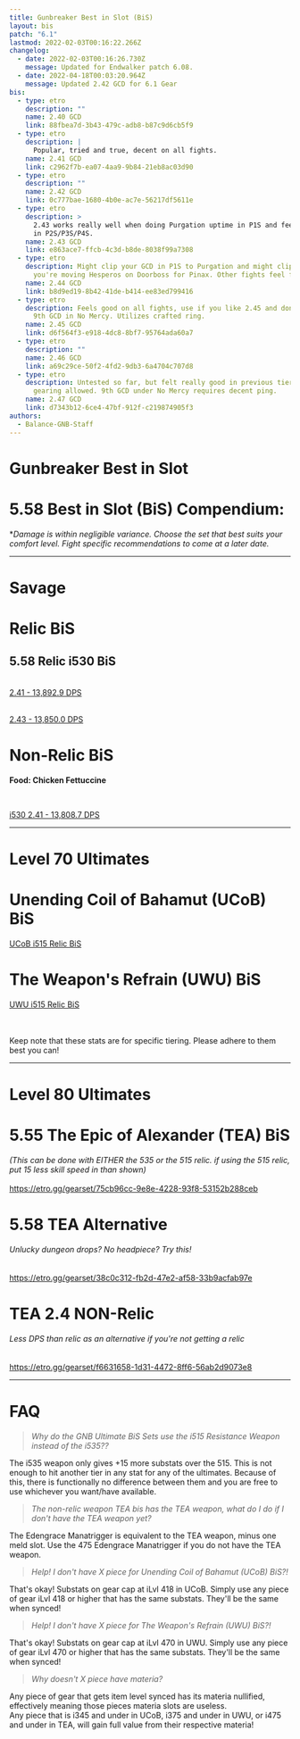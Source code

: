 ```yaml
---
title: Gunbreaker Best in Slot (BiS)
layout: bis
patch: "6.1"
lastmod: 2022-02-03T00:16:22.266Z
changelog:
  - date: 2022-02-03T00:16:26.730Z
    message: Updated for Endwalker patch 6.08.
  - date: 2022-04-18T00:03:20.964Z
    message: Updated 2.42 GCD for 6.1 Gear
bis:
  - type: etro
    description: ""
    name: 2.40 GCD
    link: 88fbea7d-3b43-479c-adb8-b87c9d6cb5f9
  - type: etro
    description: |
      Popular, tried and true, decent on all fights.
    name: 2.41 GCD
    link: c2962f7b-ea07-4aa9-9b84-21eb8ac03d90
  - type: etro
    description: ""
    name: 2.42 GCD
    link: 0c777bae-1680-4b0e-ac7e-56217df5611e
  - type: etro
    description: >
      2.43 works really well when doing Purgation uptime in P1S and feels good
      in P2S/P3S/P4S.
    name: 2.43 GCD
    link: e863ace7-ffcb-4c3d-b8de-8038f99a7308
  - type: etro
    description: Might clip your GCD in P1S to Purgation and might clip your GCD if
      you're moving Hesperos on Doorboss for Pinax. Other fights feel fine.
    name: 2.44 GCD
    link: b8d9ed19-8b42-41de-b414-ee83ed799416
  - type: etro
    description: Feels good on all fights, use if you like 2.45 and don't lose your
      9th GCD in No Mercy. Utilizes crafted ring.
    name: 2.45 GCD
    link: d6f564f3-e918-4dc8-8bf7-95764ada60a7
  - type: etro
    description: ""
    name: 2.46 GCD
    link: a69c29ce-50f2-4fd2-9db3-6a4704c707d8
  - type: etro
    description: Untested so far, but felt really good in previous tiers when
      gearing allowed. 9th GCD under No Mercy requires decent ping.
    name: 2.47 GCD
    link: d7343b12-6ce4-47bf-912f-c219874905f3
authors:
  - Balance-GNB-Staff
---
```

# Gunbreaker Best in Slot

# 5.58 Best in Slot (BiS) Compendium:

\**Damage is within negligible variance. Choose the set that best suits your comfort level. Fight specific recommendations to come at a later date.*

- - -

# Savage

# Relic BiS

## **5.58 Relic i530 BiS**<br/>
<br/>[2.41 - 13,892.9 DPS](https://etro.gg/gearset/724fb635-aee3-43d0-beb2-9ac285445e14) <br/>

<br> [2.43 - 13,850.0 DPS](https://etro.gg/gearset/ec8a3fa3-4f6e-46df-9fe7-7127bfc0607d) <br/>

# Non-Relic BiS

**Food: Chicken Fettuccine<br/>**

**<br/>**

[i530 2.41 - 13,808.7 DPS](https://etro.gg/gearset/3a00ff65-fd0d-45b0-adc1-f4f1a6a2b69a)

- - -

# Level 70 Ultimates

# Unending Coil of Bahamut (UCoB) BiS

[UCoB i515 Relic BiS](https://etro.gg/gearset/20f5754b-faf7-48a5-9b75-99c98939ee27)
<br/>

# The Weapon's Refrain (UWU) BiS

[UWU i515 Relic BiS](https://etro.gg/gearset/85d6d8db-dbe3-4024-a55d-4496d5303ade) <br>

<br/>
<br>Keep note that these stats are for specific tiering. Please adhere to them best you can!

- - -

# Level 80 Ultimates

# 5.55 The Epic of Alexander (TEA) BiS

*(This can be done with EITHER the 535 or the 515 relic. if using the 515 relic, put 15 less skill speed in than shown)<br/>*
<br/><https://etro.gg/gearset/75cb96cc-9e8e-4228-93f8-53152b288ceb>

# 5.58 TEA Alternative

*Unlucky dungeon drops? No headpiece? Try this!*\
*<br/>*
<br/><https://etro.gg/gearset/38c0c312-fb2d-47e2-af58-33b9acfab97e>

# TEA 2.4 NON-Relic

*Less DPS than relic as an alternative if you're not getting a relic* \
<br/>
<br/><https://etro.gg/gearset/f6631658-1d31-4472-8ff6-56ab2d9073e8>

- - -

# FAQ

> *Why do the GNB Ultimate BiS Sets use the i515 Resistance Weapon instead of the i535??*

The i535 weapon only gives +15 more substats over the 515. This is not enough to hit another tier in any stat for any of the ultimates. Because of this, there is functionally no difference between them and you are free to use whichever you want/have available.

> *The non-relic weapon TEA bis has the TEA weapon, what do I do if I don't have the TEA weapon yet?*

The Edengrace Manatrigger is equivalent to the TEA weapon, minus one meld slot. Use the 475 Edengrace Manatrigger if you do not have the TEA weapon.


> *Help! I don't have X piece for Unending Coil of Bahamut (UCoB) BiS?!*

That's okay! Substats on gear cap at iLvl 418 in UCoB. Simply use any piece of gear iLvl 418 or higher that has the same substats. They'll be the same when synced!

> *Help! I don't have X piece for The Weapon's Refrain (UWU) BiS?!*

That's okay! Substats on gear cap at iLvl 470 in UWU. Simply use any piece of gear iLvl 470 or higher that has the same substats. They'll be the same when synced!


> *Why doesn't X piece have materia?*

Any piece of gear that gets item level synced has its materia nullified, effectively meaning those pieces materia slots are useless.
<br>Any piece that is i345 and under in UCoB, i375 and under in UWU, or i475 and under in TEA, will gain full value from their respective materia!